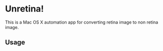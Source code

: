 # Unretina!
This is a Mac OS X automation app for converting retina image to non retina image.

## Usage
